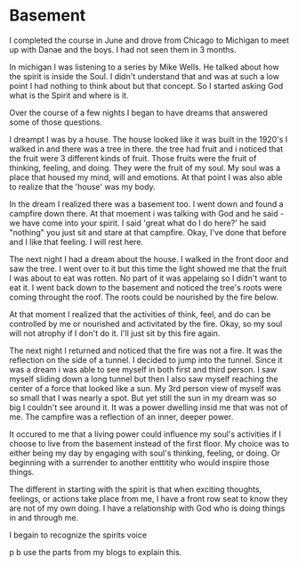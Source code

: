 # Basement
I completed the course in June and drove from Chicago to Michigan to meet up with Danae and the boys. I had not seen them in 3 months.

In michigan I was listening to a series by Mike Wells. He talked about how the spirit is inside the Soul. I didn't understand that and was at such a low point I had nothing to think about but that concept. So I started asking God what is the Spirit and where is it.

Over the course of a few nights I began to have dreams that answered some of those questions.

I dreampt I was by a house. The house looked like it was built in the 1920's I walked in and there was a tree in there. the tree had fruit and i noticed that the fruit were 3 different kinds of fruit. Those fruits were the fruit of thinking, feeling, and doing. They were the fruit of my soul. My soul was a place that housed my mind, will and emotions. At that point I was also able to realize that the 'house' was my body.

In the dream I realized there was a basement too. I went down and found a campfire down there. At that moement i was talking with God and he said - we have come into your spirit. I said 'great what do I do here?' he said "nothing" you just sit and stare at that campfire. Okay, I've done that before and I like that feeling. I will rest here.

The next night I had a dream about the house. I walked in the front door and saw the tree. I went over to it but this time the light showed me that the fruit I was about to eat was rotten. No part of it was appelaing so I didn't want to eat it. I went back down to the basement and noticed the tree's roots were coming throught the roof. The roots could be nourished by the fire below.

At that moment I realized that the activities of think, feel, and do can be controlled by me or nourished and activitated by the fire. Okay, so my soul will not atrophy if I don't do it. I'll just sit by this fire again.

The next night I returned and noticed that the fire was not a fire. It was the reflection on the side of a tunnel. I decided to jump into the tunnel. Since it was a dream i was able to see myself in both first and third person. I saw myself sliding down a long tunnel but then I also saw myself reaching the center of a force that looked like a sun. My 3rd person view of myself was so small that I was nearly a spot. But yet still the sun in my dream was so big I couldn't see around it. It was a power dwelling insid me that was not of me. The campfire was a reflection of an inner, deeper power.

It occured to me that a living power could influence my soul's activities if I choose to live from the basement instead of the first floor. My choice was to either being my day by engaging with soul's thinking, feeling, or doing. Or beginning with a surrender to another enttitity who would inspire those things.

The different in starting with the spirit is that when exciting thoughts, feelings, or actions take place from me, I have a front row seat to know they are not of my own doing. I have a relationship with God who is doing things in and through me.

I begain to recognize the spirits voice

p
b  use the parts from my blogs to explain this.


